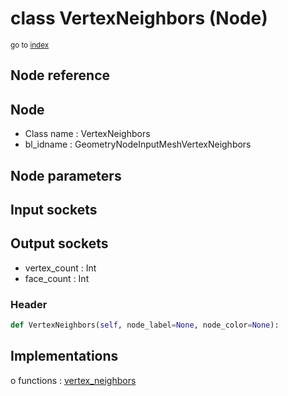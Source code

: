 # class VertexNeighbors (Node)

<sub>go to [index](/docs/index.md)</sub>

## Node reference

Node
----
 - Class name : VertexNeighbors
 - bl_idname : GeometryNodeInputMeshVertexNeighbors

Node parameters
---------------

Input sockets
-------------

Output sockets
--------------
 - vertex_count : Int
 - face_count : Int

### Header

``` python
def VertexNeighbors(self, node_label=None, node_color=None):
```

## Implementations

o functions : [vertex_neighbors](#vertex_neighbors)

